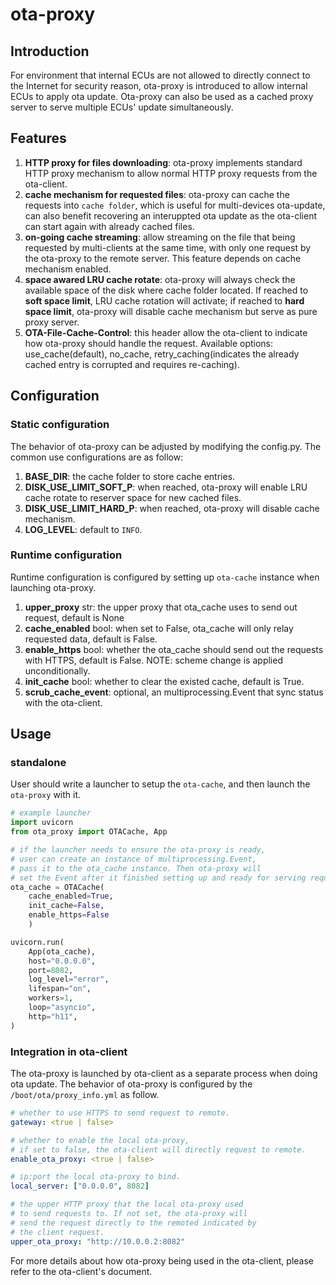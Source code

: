 # ota-proxy

## Introduction

For environment that internal ECUs are not allowed to directly connect to the Internet for security reason,
ota-proxy is introduced to allow internal ECUs to apply ota update. Ota-proxy can also be used as a cached
proxy server to serve multiple ECUs' update simultaneously.

## Features

1. **HTTP proxy for files downloading**: ota-proxy implements standard HTTP proxy mechanism to allow normal HTTP proxy requests from the ota-client.
2. **cache mechanism for requested files**: ota-proxy can cache the requests into `cache folder`, which is useful for multi-devices ota-update, can also benefit recovering an interuppted ota update as the ota-client can start again with already cached files.
3. **on-going cache streaming**: allow streaming on the file that being requested by multi-clients at the same time, with only one request by the ota-proxy to the remote server. This feature depends on cache mechanism enabled.
4. **space awared LRU cache rotate**: ota-proxy will always check the available space of the disk where cache folder located. If reached to **soft space limit**, LRU cache rotation will activate; if reached to **hard space limit**, ota-proxy will disable cache mechanism but serve as pure proxy server.
5. **OTA-File-Cache-Control**: this header allow the ota-client to indicate how ota-proxy should handle the request. Available options: use_cache(default), no_cache, retry_caching(indicates the already cached entry is corrupted and requires re-caching).

## Configuration

### Static configuration

The behavior of ota-proxy can be adjusted by modifying the config.py. The common use configurations are as follow:

1. **BASE_DIR**: the cache folder to store cache entries.
2. **DISK_USE_LIMIT_SOFT_P**: when reached, ota-proxy will enable LRU cache rotate to reserver space for new cached files.
3. **DISK_USE_LIMIT_HARD_P**: when reached, ota-proxy will disable cache mechanism.
4. **LOG_LEVEL**: default to `INFO`.

### Runtime configuration

Runtime configuration is configured by setting up `ota-cache` instance when launching ota-proxy.

1. **upper_proxy** str: the upper proxy that ota_cache uses to send out request, default is None
2. **cache_enabled** bool: when set to False, ota_cache will only relay requested data, default is False.
3. **enable_https** bool: whether the ota_cache should send out the requests with HTTPS, default is False. NOTE: scheme change is applied unconditionally.
4. **init_cache** bool: whether to clear the existed cache, default is True.
5. **scrub_cache_event**: optional, an multiprocessing.Event that sync status with the ota-client.

## Usage

### standalone

User should write a launcher to setup the `ota-cache`, and then launch the `ota-proxy` with it.

```python
# example launcher
import uvicorn
from ota_proxy import OTACache, App

# if the launcher needs to ensure the ota-proxy is ready,
# user can create an instance of multiprocessing.Event, 
# pass it to the ota_cache instance. Then ota-proxy will
# set the Event after it finished setting up and ready for serving requests.
ota_cache = OTACache(
    cache_enabled=True, 
    init_cache=False, 
    enable_https=False
    )

uvicorn.run(
    App(ota_cache),
    host="0.0.0.0",
    port=8082,
    log_level="error",
    lifespan="on",
    workers=1,
    loop="asyncio",
    http="h11",
)
```

### Integration in ota-client

The ota-proxy is launched by ota-client as a separate process when doing ota update. The behavior of ota-proxy is configured by the `/boot/ota/proxy_info.yml` as follow.

```yaml
# whether to use HTTPS to send request to remote.
gateway: <true | false>

# whether to enable the local ota-proxy, 
# if set to false, the ota-client will directly request to remote.
enable_ota_proxy: <true | false>

# ip:port the local ota-proxy to bind.
local_server: ["0.0.0.0", 8082]

# the upper HTTP proxy that the local ota-proxy used
# to send requests to. If not set, the ota-proxy will
# send the request directly to the remoted indicated by
# the client request.
upper_ota_proxy: "http://10.0.0.2:8082"
```

For more details about how ota-proxy being used in the ota-client,
please refer to the ota-client's document.
